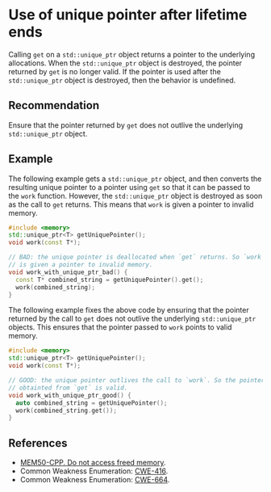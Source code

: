 # Use of unique pointer after lifetime ends
Calling `get` on a `std::unique_ptr` object returns a pointer to the underlying allocations. When the `std::unique_ptr` object is destroyed, the pointer returned by `get` is no longer valid. If the pointer is used after the `std::unique_ptr` object is destroyed, then the behavior is undefined.


## Recommendation
Ensure that the pointer returned by `get` does not outlive the underlying `std::unique_ptr` object.


## Example
The following example gets a `std::unique_ptr` object, and then converts the resulting unique pointer to a pointer using `get` so that it can be passed to the `work` function. However, the `std::unique_ptr` object is destroyed as soon as the call to `get` returns. This means that `work` is given a pointer to invalid memory.


```cpp
#include <memory>
std::unique_ptr<T> getUniquePointer();
void work(const T*);

// BAD: the unique pointer is deallocated when `get` returns. So `work`
// is given a pointer to invalid memory.
void work_with_unique_ptr_bad() {
  const T* combined_string = getUniquePointer().get();
  work(combined_string);
}
```
The following example fixes the above code by ensuring that the pointer returned by the call to `get` does not outlive the underlying `std::unique_ptr` objects. This ensures that the pointer passed to `work` points to valid memory.


```cpp
#include <memory>
std::unique_ptr<T> getUniquePointer();
void work(const T*);

// GOOD: the unique pointer outlives the call to `work`. So the pointer
// obtainted from `get` is valid.
void work_with_unique_ptr_good() {
  auto combined_string = getUniquePointer();
  work(combined_string.get());
}
```

## References
* [MEM50-CPP. Do not access freed memory](https://wiki.sei.cmu.edu/confluence/display/cplusplus/MEM50-CPP.+Do+not+access+freed+memory).
* Common Weakness Enumeration: [CWE-416](https://cwe.mitre.org/data/definitions/416.html).
* Common Weakness Enumeration: [CWE-664](https://cwe.mitre.org/data/definitions/664.html).
